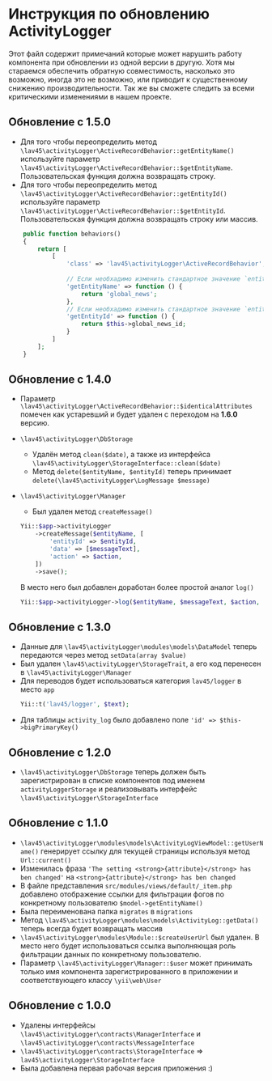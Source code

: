 Инструкция по обновлению ActivityLogger
=======================================

Этот файл содержит примечаний которые может нарушить работу компонента при обновлении из одной версии в другую. Хотя мы стараемся обеспечить обратную совместимость, насколько это возможно, иногда это не возможно, или приводит к существенному снижению производительности. Так же вы сможете следить за всеми критическими изменениями в нашем проекте.

Обновление с 1.5.0
------------------
* Для того чтобы переопределить метод `\lav45\activityLogger\ActiveRecordBehavior::getEntityName()` используйте параметр `\lav45\activityLogger\ActiveRecordBehavior::$getEntityName`. Пользовательская функция должна возвращать строку. 
* Для того чтобы переопределить метод `\lav45\activityLogger\ActiveRecordBehavior::getEntityId()` используйте параметр `\lav45\activityLogger\ActiveRecordBehavior::$getEntityId`. Пользовательская функция должна возвращать строку или массив.

```php
    public function behaviors()
    {
        return [
            [
                'class' => 'lav45\activityLogger\ActiveRecordBehavior',
             
                // Если необхадимо изменить стандартное значение `entityName`
                'getEntityName' => function () {
                    return 'global_news';
                },
                // Если необхадимо изменить стандартное значение `entityId`
                'getEntityId' => function () {
                    return $this->global_news_id;
                }
            ]
        ];
    }
```

Обновление с 1.4.0
------------------
* Параметр `\lav45\activityLogger\ActiveRecordBehavior::$identicalAttributes` помечен как устаревший и будет удален с переходом на **1.6.0** версию.

* `\lav45\activityLogger\DbStorage`
    * Удалён метод `clean($date)`, а также из интерфейса `\lav45\activityLogger\StorageInterface::clean($date)`
    * Метод `delete($entityName, $entityId)` теперь принимает `delete(\lav45\activityLogger\LogMessage $message)`
* `\lav45\activityLogger\Manager`
    * Был удален метод `createMessage()`
    ```php
    Yii::$app->activityLogger
        ->createMessage($entityName, [
            'entityId' => $entityId,
            'data' => [$messageText],
            'action' => $action,
        ])
        ->save();
    ```
    В место него был добавлен доработан более простой аналог `log()`
    ```php
    Yii::$app->activityLogger->log($entityName, $messageText, $action, $entityId);
    ```

Обновление с 1.3.0
------------------
* Данные для `\lav45\activityLogger\modules\models\DataModel` теперь передаются через метод `setData(array $value)`
* Был удален `\lav45\activityLogger\StorageTrait`, а его код перенесен в `\lav45\activityLogger\Manager`
* Для переводов будет использоваться категория `lav45/logger` в место `app`
    ```php
    Yii::t('lav45/logger', $text);
    ```
* Для таблицы `activity_log` было добавлено поле `'id' => $this->bigPrimaryKey()` 

Обновление с 1.2.0
------------------
* `\lav45\activityLogger\DbStorage` теперь должен быть зарегистрирован в списке компонентов под именем `activityLoggerStorage` и реализовывать интерфейс `\lav45\activityLogger\StorageInterface`

Обновление с 1.1.0
------------------
* `\lav45\activityLogger\modules\models\ActivityLogViewModel::getUserName()` генерирует ссылку для текущей страницы используя метод `Url::current()`
* Изменилась фраза `'The setting <strong>{attribute}</strong> has ben changed'` на `<strong>{attribute}</strong> has ben changed`
* В файле представления `src/modules/views/default/_item.php` добавлено отображение ссылки для фильтрации фогов по конкретному пользователю `$model->getEntityName()`
* Была переименована папка `migrates` в `migrations`
* Метод `\lav45\activityLogger\modules\models\ActivityLog::getData()` теперь всегда будет возвращать массив
* `\lav45\activityLogger\modules\Module::$createUserUrl` был удален. В место него будет использоваться ссылка выполняющая роль фильтрации данных по конкретному пользователю.
* Параметр `\lav45\activityLogger\Manager::$user` может принимать только имя компонента зарегистрированного в приложении и соответствующего классу `\yii\web\User`

Обновление с 1.0.0
------------------
* Удалены интерфейсы `\lav45\activityLogger\contracts\ManagerInterface` и `\lav45\activityLogger\contracts\MessageInterface`
* `\lav45\activityLogger\contracts\StorageInterface` => `lav45\activityLogger\StorageInterface`
* Была добавлена первая рабочая версия приложения :)